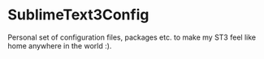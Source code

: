 # SublimeText3Config
Personal set of configuration files, packages etc. to make my ST3 feel like home anywhere in the world :).
